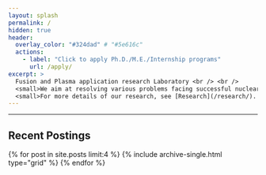 ```yaml
---
layout: splash
permalink: /
hidden: true
header:
  overlay_color: "#324dad" # "#5e616c"
  actions:
    - label: "Click to apply Ph.D./M.E./Internship programs"
      url: /apply/
excerpt: >
  Fusion and Plasma application research Laboratory <br /> <br />
  <small>We aim at resolving various problems facing successful nuclear fusion experiments and commercialization through plasma simulator development and simulations.</small> <br /> 
  <small>For more details of our research, see [Research](/research/). </small> <br />
---
```


<!--- The research includes Eulerian & Lagrangian code development based on Gyrokinetics and MHD (magneto-hydro dynamics), extension and improvement on theories and numerical methods for simulation of long time plasma behavior, code verification & validation, and parallel programming and code optimization to utilize the latest architectures being used in supercomputers. These research subjects allow us to carry out more realistic simulation of plasma behavior in nuclear fusion reactors considering impurities and consequently to clarify and exploit underlying physics of experimental results. --->

----

## Recent Postings
<div class="grid__wrapper">
  {% for post in site.posts limit:4 %}
    {% include archive-single.html type="grid" %}
  {% endfor %}
</div>

